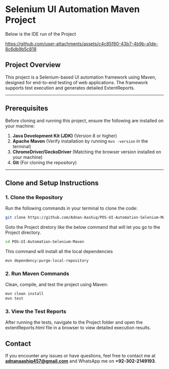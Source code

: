 # Selenium UI Automation Maven Project
Below is the IDE run of the Project

https://github.com/user-attachments/assets/c4c85f80-43b7-4b9b-a1de-8c6db9b5c818

## Project Overview
This project is a Selenium-based UI automation framework using Maven, designed for end-to-end testing of web applications. The framework supports test execution and generates detailed ExtentReports.

---

## Prerequisites
Before cloning and running this project, ensure the following are installed on your machine:
1. **Java Development Kit (JDK)** (Version 8 or higher)
2. **Apache Maven** (Verify installation by running `mvn -version` in the terminal)
3. **ChromeDriver/GeckoDriver** (Matching the browser version installed on your machine)
4. **Git** (For cloning the repository)

---

## Clone and Setup Instructions

### 1. Clone the Repository
Run the following commands in your terminal to clone the code:
```bash
git clone https://github.com/Adnan-Aashiq/POS-UI-Automation-Selenium-Maven.git
```

Goto the Project diretory like the below command that will let you go to the Project directory.
```bash
cd POS-UI-Automation-Selenium-Maven
```

This command will install all the local dependencies
```bash
mvn dependency:purge-local-repository 
```

### 2. Run Maven Commands
Clean, compile, and test the project using Maven:
```bash
mvn clean install
mvn test
```
### 3. View the Test Reports
After running the tests, navigate to the Project folder and open the extentReports.html file in a browser to view detailed execution results.

## Contact
If you encounter any issues or have questions, feel free to contact me at **adnanaashiq457@gmail.com** and WhatsApp me on **+92-302-2149193**.

